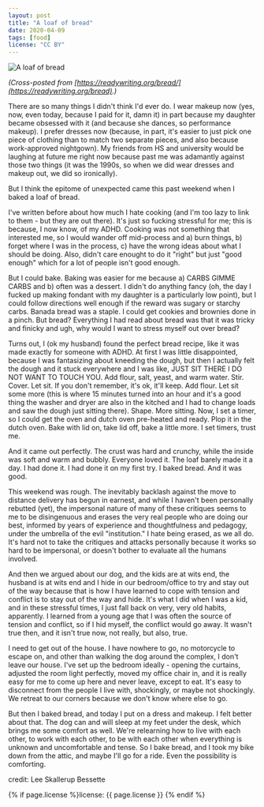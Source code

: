 ```yaml
---
layout: post
title: "A loaf of bread"
date: 2020-04-09
tags: [food]
license: "CC BY"
---
```


![A loaf of bread]({{site.baseurl}}/assets/img/bread.jpg)

*(Cross-posted from [https://readywriting.org/bread/](https://readywriting.org/bread).)*

There are so many things I didn't think I'd ever do. I wear makeup now (yes, now, even today, because I paid for it, damn it) in part because my daughter became obsessed with it (and because she dances, so performance makeup). I prefer dresses now (because, in part, it's easier to just pick one piece of clothing than to match two separate pieces, and also because work-approved nightgown). My friends from HS and university would be laughing at future me right now because past me was adamantly against those two things (it was the 1990s, so when we did wear dresses and makeup out, we did so ironically).

But I think the epitome of unexpected came this past weekend when I baked a loaf of bread.

I've written before about how much I hate cooking (and I'm too lazy to link to them - but they are out there). It's just so fucking stressful for me; this is because, I now know, of my ADHD. Cooking was not something that interested me, so I would wander off mid-process and a) burn things, b) forget where I was in the process, c) have the wrong ideas about what I should be doing. Also, didn't care enought to do it "right" but just "good enough" which for a lot of people isn't good enough.

But I could bake. Baking was easier for me because a) CARBS GIMME CARBS and b) often was a dessert. I didn't do anything fancy (oh, the day I fucked up making fondant with my daughter is a particularly low point), but I could follow directions well enough if the reward was sugary or starchy carbs. Banada bread was a staple. I could get cookies and brownies done in a pinch. But bread? Everything I had read about bread was that it was tricky and finicky and ugh, why would I want to stress myself out over bread?

Turns out, I (ok my husband) found the perfect bread recipe, like it was made exactly for someone with ADHD.  At first I was little disappointed, because I was fantasizing about kneeding the dough, but then I actually felt the dough and it stuck everywhere and I was like, JUST SIT THERE I DO NOT WANT TO TOUCH YOU. Add flour, salt, yeast, and warm water. Stir. Cover. Let sit. If you don't remember, it's ok, it'll keep. Add flour. Let sit some more (this is where 15 minutes turned into an hour and it's a good thing the washer and dryer are also in the kitched and I had to change loads and saw the dough just sitting there). Shape. More sitting. Now, I set a timer, so I could get the oven and dutch oven pre-heated and ready. Plop it in the dutch oven. Bake with lid on, take lid off, bake a little more. I set timers, trust me.

And it came out perfectly. The crust was hard and crunchy, while the inside was soft and warm and bubbly. Everyone loved it. The loaf barely made it a day. I had done it. I had done it on my first try. I baked bread. And it was good.

This weekend was rough. The inevitably backlash against the move to distance delivery has begun in earnest, and while I haven't been personally rebutted (yet), the impersonal nature of many of these critiques seems to me to be disingenuous and erases the very real people who are doing our best, informed by years of experience and thoughtfulness and pedagogy, under the umbrella of the evil "institution." I hate being erased, as we all do. It's hard not to take the critiques and attacks personally because it works so hard to be impersonal, or doesn't bother to evaluate all the humans involved.

And then we argued about our dog, and the kids are at wits end, the husband is at wits end and I hide in our bedroom/office to try and stay out of the way because that is how I have learned to cope with tension and conflict is to stay out of the way and hide. It's what I did when I was a kid, and in these stressful times, I just fall back on very, very old habits, apparently. I learned from a young age that I was often the source of tension and conflict, so if I hid myself, the conflict would go away. It wasn't true then, and it isn't true now, not really, but also, true.

I need to get out of the house. I have nowhere to go, no motorcycle to escape on, and other than walking the dog around the complex, I don't leave our house. I've set up the bedroom ideally - opening the curtains, adjusted the room light perfectly, moved my office chair in, and it is really easy for me to come up here and never leave, except to eat. It's easy to disconnect from the people I live with, shockingly, or maybe not shockingly. We retreat to our corners because we don't know where else to go.

But then I baked bread, and today I put on a dress and makeup. I felt better about that. The dog can and will sleep at my feet under the desk, which brings me some comfort as well. We're relearning how to live with each other, to work with each other, to be with each other when everything is unknown and uncomfortable and tense. So I bake bread, and I took my bike down from the attic, and maybe I'll go for a ride. Even the possibility is comforting.

credit: Lee Skallerup Bessette

{% if page.license %}license: {{ page.license }} {% endif %}
